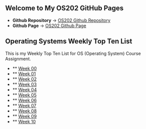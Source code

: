 ## Welcome to My OS202 GitHub Pages

* **Github Repository** -> [OS202 Github Repository](https://github.com/arditas/os202/) <br/>
* **Github Page** -> [OS202 Github Page](https://arditas.github.io/os202/) <br/>

## Operating Systems Weekly Top Ten List

This is my Weekly Top Ten List for OS (Operating System) Course Assignment.
* ** [Week 00](w00.md)
* ** [Week 01](w01/)
* ** [Week 02](w02/)
* ** [Week 03](w03/)
* ** [Week 04](w04/)
* ** [Week 05](w05/)
* ** [Week 06](w06/)
* ** [Week 07](w07/)
* ** [Week 08](w08/)
* ** [Week 09](w09/)
* ** [Week 10](w10/)
